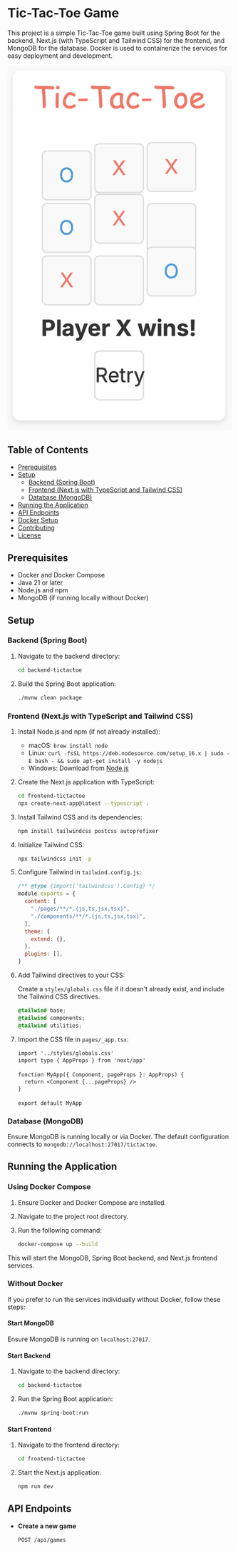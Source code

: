 # Tic-Tac-Toe Game

This project is a simple Tic-Tac-Toe game built using Spring Boot for the backend, Next.js (with TypeScript and Tailwind CSS) for the frontend, and MongoDB for the database. Docker is used to containerize the services for easy deployment and development.

![Tic-Tac-Toe UI](img/tictactoe.png "Tic-Tac-Toe User-Interface")

## Table of Contents

- [Prerequisites](#prerequisites)
- [Setup](#setup)
  - [Backend (Spring Boot)](#backend-spring-boot)
  - [Frontend (Next.js with TypeScript and Tailwind CSS)](#frontend-nextjs-with-typescript-and-tailwind-css)
  - [Database (MongoDB)](#database-mongodb)
- [Running the Application](#running-the-application)
- [API Endpoints](#api-endpoints)
- [Docker Setup](#docker-setup)
- [Contributing](#contributing)
- [License](#license)

## Prerequisites

- Docker and Docker Compose
- Java 21 or later
- Node.js and npm
- MongoDB (if running locally without Docker)

## Setup

### Backend (Spring Boot)

1. Navigate to the backend directory:

    ```bash
    cd backend-tictactoe
    ```

2. Build the Spring Boot application:

    ```bash
    ./mvnw clean package
    ```

### Frontend (Next.js with TypeScript and Tailwind CSS)

1. Install Node.js and npm (if not already installed):

    - macOS: `brew install node`
    - Linux: `curl -fsSL https://deb.nodesource.com/setup_16.x | sudo -E bash - && sudo apt-get install -y nodejs`
    - Windows: Download from [Node.js](https://nodejs.org/)

2. Create the Next.js application with TypeScript:

    ```bash
    cd frontend-tictactoe
    npx create-next-app@latest --typescript .
    ```

3. Install Tailwind CSS and its dependencies:

    ```bash
    npm install tailwindcss postcss autoprefixer
    ```

4. Initialize Tailwind CSS:

    ```bash
    npx tailwindcss init -p
    ```

5. Configure Tailwind in `tailwind.config.js`:

    ```js
    /** @type {import('tailwindcss').Config} */
    module.exports = {
      content: [
        "./pages/**/*.{js,ts,jsx,tsx}",
        "./components/**/*.{js,ts,jsx,tsx}",
      ],
      theme: {
        extend: {},
      },
      plugins: [],
    }
    ```

6. Add Tailwind directives to your CSS:

    Create a `styles/globals.css` file if it doesn't already exist, and include the Tailwind CSS directives.

    ```css
    @tailwind base;
    @tailwind components;
    @tailwind utilities;
    ```

7. Import the CSS file in `pages/_app.tsx`:

    ```tsx
    import '../styles/globals.css'
    import type { AppProps } from 'next/app'

    function MyApp({ Component, pageProps }: AppProps) {
      return <Component {...pageProps} />
    }

    export default MyApp
    ```

### Database (MongoDB)

Ensure MongoDB is running locally or via Docker. The default configuration connects to `mongodb://localhost:27017/tictactoe`.

## Running the Application

### Using Docker Compose

1. Ensure Docker and Docker Compose are installed.
2. Navigate to the project root directory.
3. Run the following command:

    ```bash
    docker-compose up --build
    ```

This will start the MongoDB, Spring Boot backend, and Next.js frontend services.

### Without Docker

If you prefer to run the services individually without Docker, follow these steps:

#### Start MongoDB

Ensure MongoDB is running on `localhost:27017`.

#### Start Backend

1. Navigate to the backend directory:

    ```bash
    cd backend-tictactoe
    ```

2. Run the Spring Boot application:

    ```bash
    ./mvnw spring-boot:run
    ```

#### Start Frontend

1. Navigate to the frontend directory:

    ```bash
    cd frontend-tictactoe
    ```

2. Start the Next.js application:

    ```bash
    npm run dev
    ```

## API Endpoints

- **Create a new game**

  ```http
  POST /api/games
